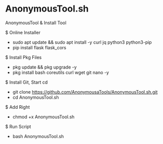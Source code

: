 # AnonymousTool.sh
AnonymousTool &amp; Install Tool

$ Online Installer
- sudo apt update && sudo apt install -y curl jq python3 python3-pip
- pip install flask flask_cors

$ Install Pkg Files
- pkg update && pkg upgrade -y
- pkg install bash coreutils curl wget git nano -y

$ Install Git, Start cd
- git clone https://github.com/AnonymousaTools/AnonymousTool.sh.git
- cd AnonymousTool.sh

$ Add Right
- chmod +x AnonymousTool.sh

$ Run Script
- bash AnonymousTool.sh
